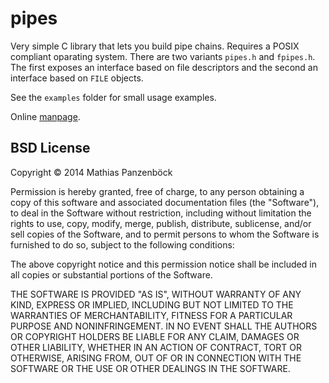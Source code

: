 pipes
=====

Very simple C library that lets you build pipe chains. Requires a POSIX compliant
oparating system. There are two variants `pipes.h` and `fpipes.h`. The first
exposes an interface based on file descriptors and the second an interface based
on `FILE` objects.

See the `examples` folder for small usage examples.

Online [manpage](https://panzi.github.io/pipes/pipes.h.html).

BSD License
-----------

Copyright © 2014 Mathias Panzenböck

Permission is hereby granted, free of charge, to any person obtaining a copy
of this software and associated documentation files (the "Software"), to deal
in the Software without restriction, including without limitation the rights
to use, copy, modify, merge, publish, distribute, sublicense, and/or sell
copies of the Software, and to permit persons to whom the Software is
furnished to do so, subject to the following conditions:

The above copyright notice and this permission notice shall be included in
all copies or substantial portions of the Software.

THE SOFTWARE IS PROVIDED "AS IS", WITHOUT WARRANTY OF ANY KIND, EXPRESS OR
IMPLIED, INCLUDING BUT NOT LIMITED TO THE WARRANTIES OF MERCHANTABILITY,
FITNESS FOR A PARTICULAR PURPOSE AND NONINFRINGEMENT. IN NO EVENT SHALL THE
AUTHORS OR COPYRIGHT HOLDERS BE LIABLE FOR ANY CLAIM, DAMAGES OR OTHER
LIABILITY, WHETHER IN AN ACTION OF CONTRACT, TORT OR OTHERWISE, ARISING FROM,
OUT OF OR IN CONNECTION WITH THE SOFTWARE OR THE USE OR OTHER DEALINGS IN
THE SOFTWARE.
